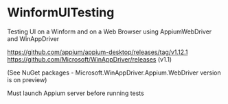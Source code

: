 # WinformUITesting
Testing UI on a Winform and on a Web Browser using AppiumWebDriver and WinAppDriver

https://github.com/appium/appium-desktop/releases/tag/v1.12.1
https://github.com/Microsoft/WinAppDriver/releases (v1.1)

(See NuGet packages - Microsoft.WinAppDriver.Appium.WebDriver version is on preview)

Must launch Appium server before running tests
